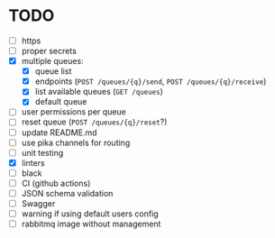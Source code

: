 # TODO

- [ ] https
- [ ] proper secrets
- [x] multiple queues:
  - [x] queue list
  - [x] endpoints (`POST /queues/{q}/send`, `POST /queues/{q}/receive`)
  - [x] list available queues (`GET /queues`)
  - [x] default queue
- [ ] user permissions per queue
- [ ] reset queue (`POST /queues/{q}/reset`?)
- [ ] update README.md
- [ ] use pika channels for routing
- [ ] unit testing
- [x] linters
- [ ] black
- [ ] CI (github actions)
- [ ] JSON schema validation
- [ ] Swagger
- [ ] warning if using default users config
- [ ] rabbitmq image without management
